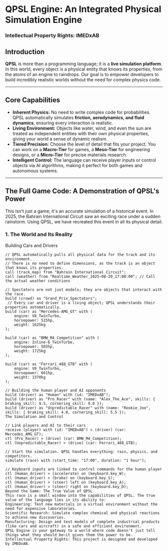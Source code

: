 # QPSL Engine: An Integrated Physical Simulation Engine

### Intellectual Property Rights: IMEDxAB

## Introduction

**QPSL** is more than a programming language; it is a **live simulation platform**. In this world, every object is a physical entity that knows its properties, from the atoms of an engine to raindrops. Our goal is to empower developers to build incredibly realistic worlds without the need for complex physics code.

---

## Core Capabilities

* **Inherent Physics:** No need to write complex code for probabilities. QPSL automatically simulates **friction, aerodynamics, and fluid dynamics**, ensuring every interaction is realistic.
* **Living Environment:** Objects like water, wind, and even the sun are treated as independent entities with their own physical properties, giving your world a sense of dynamic realism.
* **Tiered Precision:** Choose the level of detail that fits your project. You can work on a **Macro-Tier** for games, a **Meso-Tier** for engineering designs, or a **Micro-Tier** for precise materials research.
* **Intelligent Control:** The language can receive player inputs or control objects via AI algorithms, making it perfect for both games and autonomous systems.

---

## The Full Game Code: A Demonstration of QPSL's Power

This isn't just a game; it's an accurate simulation of a historical event. In 2025, the Bahrain International Circuit saw an exciting race under a sudden rainstorm. Using QPSL, we have recreated this event in all its physical detail.

### 1. The World and Its Reality

Building Cars and Drivers
```qpsl
// QPSL automatically pulls all physical data for the track and its environment.
// There is no need to define dimensions, as the track is an object that knows its properties.
call (track_map) from "Bahrain International Circuit";
call (weather) from "Realtime_Weather_2025-08-20_17:00:00"; // Call the actual weather conditions

// Spectators are not just models; they are objects that interact with the race.
build (crowd) as "Grand_Prix_Spectators";
 // Every car and driver is a living object; QPSL understands their properties automatically.
build (car) as "Mercedes-AMG_GT" with (
    engine: V8_TwinTurbo,
    horsepower: 515hp,
    weight: 1625kg
);

build (car) as "BMW_M4_Competition" with (
    engine: Inline-6_TwinTurbo,
    horsepower: 503hp,
    weight: 1725kg
);

build (car) as "Ferrari_488_GTB" with (
    engine: V8_TwinTurbo,
    horsepower: 661hp,
    weight: 1370kg
);

// Building the human player and AI opponents
build (driver) as "Human" with (id: "IMEDxAB");
build (driver) as "Pro_Racer" with (name: "Alex_The_Ace", skills: { braking_skill: 9.5, cornering_skill: 9.0 });
build (driver) as "Unpredictable_Racer" with (name: "Rookie_Joe", skills: { braking_skill: 4.0, cornering_skill: 5.5 });
The Simulation and Control

// Link players and AI to their cars
receive (player) with (id: "IMEDxAB") > (driver) (car: Mercedes_AMG_GT);
ctl (Pro_Racer) > (drive) (car: BMW_M4_Competition);
ctl (Unpredictable_Racer) > (drive) (car: Ferrari_488_GTB);

// Start the simulation. QPSL handles everything: rain, physics, and competitors.
simulate (race) with (start_time: "17:00", duration: "1 hour");

// Keyboard inputs are linked to control commands for the human player
ctl (Human_driver) > (accelerate) on (keyboard.key_W);
ctl (Human_driver) > (brake) on (keyboard.key_S);
ctl (Human_driver) > (steer) left on (keyboard.key_A);
ctl (Human_driver) > (steer) right on (keyboard.key_D);
​Beyond the Game: The True Value of QPSL
​This race is a small window into the capabilities of QPSL. The true value of the language lies in its ability to:
​Engineering: Test new materials in a virtual environment without the need for expensive laboratories.
​Scientific Research: Simulate complex chemical and physical reactions to achieve new discoveries.
​Manufacturing: Design and test models of complete industrial products (like cars and aircraft) in a safe and efficient environment.
​QPSL Engine is your gateway to a world where code doesn't just tell things what they should be—it gives them the power to be.
​Intellectual Property Rights: This project is designed and developed by IMEDxAB.

